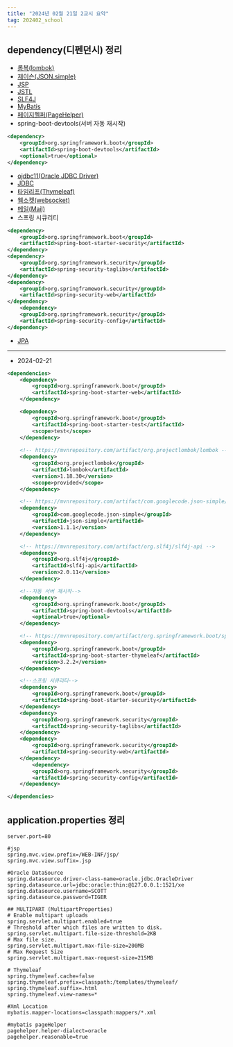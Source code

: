 ```yaml
---
title: "2024년 02월 21일 2교시 요약"
tag: 202402_school
---
```


## dependency(디펜던시) 정리

- [롬복(lombok)](https://mvnrepository.com/artifact/org.projectlombok/lombok)
- [제이슨(JSON.simple)](https://mvnrepository.com/artifact/com.googlecode.json-simple/json-simple)
- [JSP](https://mvnrepository.com/artifact/org.eclipse.jetty/apache-jsp)
- [JSTL](https://mvnrepository.com/artifact/org.glassfish.web/jakarta.servlet.jsp.jstl)
- [SLF4J](https://mvnrepository.com/artifact/org.slf4j/slf4j-api)
- [MyBatis](https://mvnrepository.com/artifact/org.mybatis.spring.boot/mybatis-spring-boot-starter)
- [페이지헬퍼(PageHelper)](https://mvnrepository.com/artifact/com.github.pagehelper/pagehelper-spring-boot-starter)
- spring-boot-devtools(서버 자동 재시작)
```xml
<dependency>
    <groupId>org.springframework.boot</groupId>
    <artifactId>spring-boot-devtools</artifactId>
    <optional>true</optional>
</dependency>
```
- [ojdbc11(Oracle JDBC Driver)](https://mvnrepository.com/artifact/com.oracle.database.jdbc/ojdbc11)
- [JDBC](https://mvnrepository.com/artifact/org.springframework.boot/spring-boot-starter-jdbc)
- [타임리프(Thymeleaf)](https://mvnrepository.com/artifact/org.springframework.boot/spring-boot-starter-thymeleaf)
- [웹소켓(websocket)](https://mvnrepository.com/artifact/org.springframework.boot/spring-boot-starter-websocket)
- [메일(Mail)](https://mvnrepository.com/artifact/org.springframework.boot/spring-boot-starter-mail)
- 스프링 시큐리티
```xml
<dependency>
    <groupId>org.springframework.boot</groupId>
    <artifactId>spring-boot-starter-security</artifactId>
</dependency>
<dependency>
    <groupId>org.springframework.security</groupId>
    <artifactId>spring-security-taglibs</artifactId>
</dependency>
<dependency>
    <groupId>org.springframework.security</groupId>
    <artifactId>spring-security-web</artifactId>
</dependency>
    <dependency>
    <groupId>org.springframework.security</groupId>
    <artifactId>spring-security-config</artifactId>
</dependency>
```
- [JPA](https://mvnrepository.com/artifact/org.springframework.boot/spring-boot-starter-data-jpa)

---

- 2024-02-21

```xml
<dependencies>
    <dependency>
        <groupId>org.springframework.boot</groupId>
        <artifactId>spring-boot-starter-web</artifactId>
    </dependency>

    <dependency>
        <groupId>org.springframework.boot</groupId>
        <artifactId>spring-boot-starter-test</artifactId>
        <scope>test</scope>
    </dependency>
    
    <!-- https://mvnrepository.com/artifact/org.projectlombok/lombok -->
    <dependency>
        <groupId>org.projectlombok</groupId>
        <artifactId>lombok</artifactId>
        <version>1.18.30</version>
        <scope>provided</scope>
    </dependency>

    <!-- https://mvnrepository.com/artifact/com.googlecode.json-simple/json-simple -->
    <dependency>
        <groupId>com.googlecode.json-simple</groupId>
        <artifactId>json-simple</artifactId>
        <version>1.1.1</version>
    </dependency>

    <!-- https://mvnrepository.com/artifact/org.slf4j/slf4j-api -->
    <dependency>
        <groupId>org.slf4j</groupId>
        <artifactId>slf4j-api</artifactId>
        <version>2.0.11</version>
    </dependency>

    <!--자동 서버 재시작-->
    <dependency>
        <groupId>org.springframework.boot</groupId>
        <artifactId>spring-boot-devtools</artifactId>
        <optional>true</optional>
    </dependency>

    <!-- https://mvnrepository.com/artifact/org.springframework.boot/spring-boot-starter-thymeleaf -->
    <dependency>
        <groupId>org.springframework.boot</groupId>
        <artifactId>spring-boot-starter-thymeleaf</artifactId>
        <version>3.2.2</version>
    </dependency>

    <!--스프링 시큐리티-->
    <dependency>
        <groupId>org.springframework.boot</groupId>
        <artifactId>spring-boot-starter-security</artifactId>
    </dependency>
    <dependency>
        <groupId>org.springframework.security</groupId>
        <artifactId>spring-security-taglibs</artifactId>
    </dependency>
    <dependency>
        <groupId>org.springframework.security</groupId>
        <artifactId>spring-security-web</artifactId>
    </dependency>
        <dependency>
        <groupId>org.springframework.security</groupId>
        <artifactId>spring-security-config</artifactId>
    </dependency>

</dependencies>
```


## application.properties 정리

```properties
server.port=80

#jsp
spring.mvc.view.prefix=/WEB-INF/jsp/
spring.mvc.view.suffix=.jsp

#Oracle DataSource
spring.datasource.driver-class-name=oracle.jdbc.OracleDriver
spring.datasource.url=jdbc:oracle:thin:@127.0.0.1:1521/xe
spring.datasource.username=SCOTT
spring.datasource.password=TIGER

## MULTIPART (MultipartProperties)
# Enable multipart uploads
spring.servlet.multipart.enabled=true
# Threshold after which files are written to disk.
spring.servlet.multipart.file-size-threshold=2KB
# Max file size.
spring.servlet.multipart.max-file-size=200MB
# Max Request Size
spring.servlet.multipart.max-request-size=215MB

# Thymeleaf
spring.thymeleaf.cache=false
spring.thymeleaf.prefix=classpath:/templates/thymeleaf/
spring.thymeleaf.suffix=.html
spring.thymeleaf.view-names=*

#Xml Location
mybatis.mapper-locations=classpath:mappers/*.xml

#mybatis pageHelper
pagehelper.helper-dialect=oracle
pagehelper.reasonable=true

```